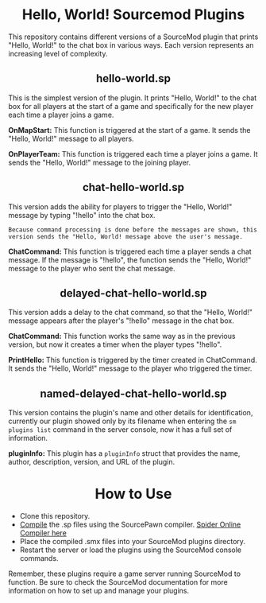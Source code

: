 <h1 align="center">Hello, World! Sourcemod Plugins</h1>

This repository contains different versions of a SourceMod plugin that prints "Hello, World!" to the chat box in various ways. Each version represents an increasing level of complexity.

<h2 align="center">hello-world.sp</h2>

This is the simplest version of the plugin. It prints "Hello, World!" to the chat box for all players at the start of a game and specifically for the new player each time a player joins a game.


**OnMapStart:** This function is triggered at the start of a game. It sends the "Hello, World!" message to all players.

**OnPlayerTeam:** This function is triggered each time a player joins a game. It sends the "Hello, World!" message to the joining player.

<h2 align="center">chat-hello-world.sp</h2>

This version adds the ability for players to trigger the "Hello, World!" message by typing "!hello" into the chat box.

```Because command processing is done before the messages are shown, this version sends the "Hello, World! message above the user's message.```

**ChatCommand:** This function is triggered each time a player sends a chat message. If the message is "!hello", the function sends the "Hello, World!" message to the player who sent the chat message.

<h2 align="center">delayed-chat-hello-world.sp</h2>

This version adds a delay to the chat command, so that the "Hello, World!" message appears after the player's "!hello" message in the chat box.

**ChatCommand:** This function works the same way as in the previous version, but now it creates a timer when the player types "!hello".

**PrintHello:** This function is triggered by the timer created in ChatCommand. It sends the "Hello, World!" message to the player who triggered the timer.

<h2 align="center">named-delayed-chat-hello-world.sp</h2>

This version contains the plugin's name and other details for identification, currently our plugin showed only by its filename when entering the ```sm plugins list``` command in the server console, now it has a full set of information.

**pluginInfo:** This plugin has a `pluginInfo` struct that provides the name, author, description, version, and URL of the plugin.

<h1 align="center">How to Use</h1>

- Clone this repository.
- [Compile](https://wiki.alliedmods.net/Compiling_SourceMod_Plugins) the .sp files using the SourcePawn compiler. [Spider Online Compiler here](https://spider.limetech.io/)
- Place the compiled .smx files into your SourceMod plugins directory.
- Restart the server or load the plugins using the SourceMod console commands.

Remember, these plugins require a game server running SourceMod to function. Be sure to check the SourceMod documentation for more information on how to set up and manage your plugins.
